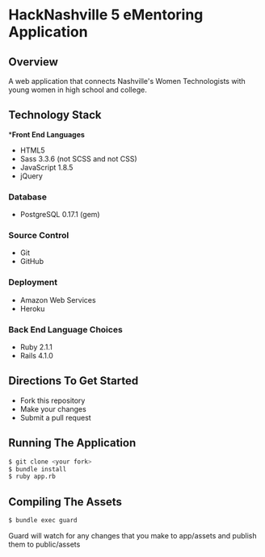 HackNashville 5 eMentoring Application
==========

Overview
---------------------
A web application that connects Nashville's Women Technologists with young women in high school and college.

Technology Stack
---------------------

***Front End Languages**
- HTML5
- Sass 3.3.6 (not SCSS and not CSS)
- JavaScript 1.8.5
- jQuery

### Database
- PostgreSQL 0.17.1 (gem)

### Source Control
- Git
- GitHub

### Deployment
- Amazon Web Services
- Heroku

### Back End Language Choices
- Ruby 2.1.1
- Rails 4.1.0

Directions To Get Started
---------------------
- Fork this repository
- Make your changes
- Submit a pull request

Running The Application
---------------------
````bash
$ git clone <your fork>
$ bundle install
$ ruby app.rb
````

Compiling The Assets
---------------------

````bash
$ bundle exec guard
````

Guard will watch for any changes that you make to app/assets and publish them to public/assets


